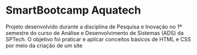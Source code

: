 # SmartBootcamp Aquatech

Projeto desenvolvido durante a disciplina de Pesquisa e Inovação no 1º semestre do curso de Análise e Desenvolvimento de Sistemas (ADS) da SPTech.
O objetivo foi praticar e aplicar conceitos básicos de HTML e CSS por meio da criação de um site
